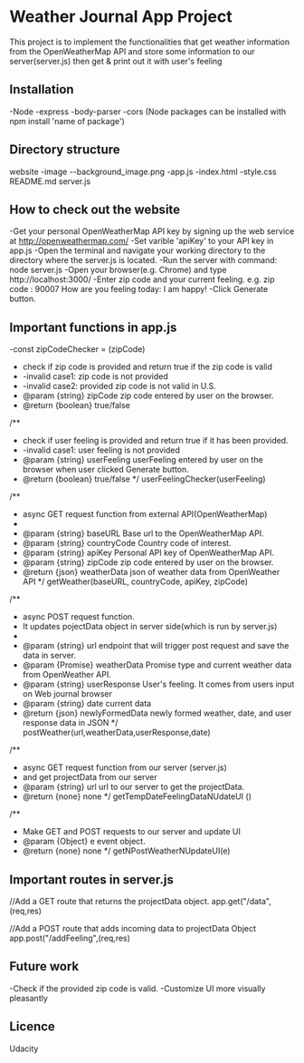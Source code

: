 # Weather Journal App Project
This project is to implement the functionalities that get weather information from the
OpenWeatherMap API and store some information to our server(server.js) then get & print out it
with user's feeling 

## Installation
-Node
-express
-body-parser
-cors
(Node packages can be installed with npm install 'name of package')

## Directory structure
website
-image
--background_image.png
-app.js
-index.html
-style.css
README.md
server.js

## How to check out the website
-Get your personal OpenWeatherMap API key by signing up the web service at http://openweathermap.com/
-Set varible 'apiKey' to your API key in app.js 
-Open the terminal and navigate your working directory to the directory where the server.js is located.
-Run the server with command:
node server.js
-Open your browser(e.g. Chrome) and type http://localhost:3000/
-Enter zip code and your current feeling.
e.g. zip code : 90007 
     How are you feeling today: I am happy!
-Click Generate button. 

## Important functions in app.js
-const zipCodeChecker = (zipCode)
 * check if zip code is provided and return true if the zip code is valid
 * -invalid case1: zip code is not provided
 * -invalid case2: provided zip code is not valid in U.S.
 * @param {string} zipCode zip code entered by user on the browser.
 * @return {boolean} true/false 




/**
 * check if user feeling is provided and return true if it has been provided.
 * -invalid case1: user feeling is not provided
 * @param {string} userFeeling userFeeling entered by user on the browser when user clicked Generate button.
 * @return {boolean} true/false 
 */
 userFeelingChecker(userFeeling)

/**
 * async GET request function from external API(OpenWeatherMap)
 *
 * @param {string} baseURL Base url to the OpenWeatherMap API.
 * @param {string} countryCode Country code of interest.
 * @param {string} apiKey Personal API key of OpenWeatherMap API.
 * @param {string} zipCode zip code entered by user on the browser.
 * @return {json} weatherData json of weather data from OpenWeather API
 */
getWeather(baseURL, countryCode, apiKey, zipCode)


/**
 * async POST request function.
 * It updates pojectData object in server side(which is run by server.js)
 *
 * @param {string} url endpoint that will trigger post request and save the data in server.
 * @param {Promise} weatherData Promise type and current weather data from OpenWeather API.
 * @param {string} userResponse User's feeling. It comes from users input on Web journal browser
 * @param {string} date current data
 * @return {json} newlyFormedData newly formed weather, date, and user response data in JSON
 */
postWeather(url,weatherData,userResponse,date)

/**
 * async GET request function from our server (server.js)
 * and get projectData from our server
 * @param {string} url url to our server to get the projectData.
 * @return {none} none
 */
getTempDateFeelingDataNUdateUI ()

/**
 * Make GET and POST requests to our server and update UI
 * @param {Object} e event object.
 * @return {none} none
 */
getNPostWeatherNUpdateUI(e)

## Important routes in server.js
//Add a GET route that returns the projectData object. 
app.get("/data",(req,res)

//Add a POST route that adds incoming data to projectData Object
app.post("/addFeeling",(req,res)

## Future work
-Check if the provided zip code is valid. 
-Customize UI more visually pleasantly 

## Licence
Udacity